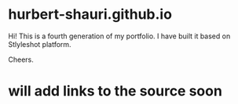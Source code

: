 # hurbert-shauri.github.io

Hi! This is a fourth generation of my portfolio. I have built it based on Stlyleshot platform. 

Cheers.

# will add links to the source soon
